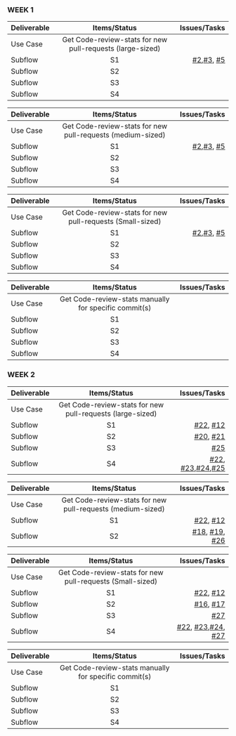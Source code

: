 ### WEEK 1

| Deliverable        |Items/Status                                               | Issues/Tasks  |
| -------------------|:---------------------------------------------------------:| -------------:|
| Use Case           | Get Code-review-stats for new pull-requests (large-sized) |  |
| Subflow            | S1                                                        | [#2](https://github.ncsu.edu/uverma/crabot/issues/2),[#3]( https://github.ncsu.edu/uverma/crabot/issues/3), [#5](https://github.ncsu.edu/uverma/crabot/issues/5)|
| Subflow            | S2      |     |
| Subflow            | S3      |     |
| Subflow            | S4      |     |

| Deliverable        |Items/Status                                               | Issues/Tasks  |
| -------------------|:---------------------------------------------------------:| -------------:|
| Use Case           | Get Code-review-stats for new pull-requests (medium-sized) |  |
| Subflow            | S1                                                        | [#2](https://github.ncsu.edu/uverma/crabot/issues/2),[#3]( https://github.ncsu.edu/uverma/crabot/issues/3), [#5](https://github.ncsu.edu/uverma/crabot/issues/5) |
| Subflow            | S2      |     |
| Subflow            | S3      |     |
| Subflow            | S4      |     |

| Deliverable        |Items/Status                                               | Issues/Tasks  |
| -------------------|:---------------------------------------------------------:| -------------:|
| Use Case           | Get Code-review-stats for new pull-requests (Small-sized) |  |
| Subflow            | S1                                                        | [#2](https://github.ncsu.edu/uverma/crabot/issues/2),[#3]( https://github.ncsu.edu/uverma/crabot/issues/3), [#5](https://github.ncsu.edu/uverma/crabot/issues/5)     |
| Subflow            | S2      |     |
| Subflow            | S3      |     |
| Subflow            | S4      |     |

| Deliverable        |Items/Status                                               | Issues/Tasks  |
| -------------------|:---------------------------------------------------------:| -------------:|
| Use Case           | Get Code-review-stats manually for specific commit(s) |  |
| Subflow            | S1                                                        |      |
| Subflow            | S2      |     |
| Subflow            | S3      |     |
| Subflow            | S4      |     |



### WEEK 2

| Deliverable        |Items/Status                                               | Issues/Tasks  |
| -------------------|:---------------------------------------------------------:| -------------:|
| Use Case           | Get Code-review-stats for new pull-requests (large-sized) |  |
| Subflow            | S1                                                        | [#22](https://github.ncsu.edu/uverma/crabot/issues/22), [#12](https://github.ncsu.edu/uverma/crabot/issues/12)    |
| Subflow            | S2      |[#20](https://github.ncsu.edu/uverma/crabot/issues/20), [#21](https://github.ncsu.edu/uverma/crabot/issues/21)     |
| Subflow            | S3      | [#25](https://github.ncsu.edu/uverma/crabot/issues/24)   |
| Subflow            | S4      |[#22](https://github.ncsu.edu/uverma/crabot/issues/22), [#23](https://github.ncsu.edu/uverma/crabot/issues/23),[#24](https://github.ncsu.edu/uverma/crabot/issues/24),[#25](https://github.ncsu.edu/uverma/crabot/issues/24)      |

| Deliverable        |Items/Status                                               | Issues/Tasks  |
| -------------------|:---------------------------------------------------------:| -------------:|
| Use Case           | Get Code-review-stats for new pull-requests (medium-sized) |  |
| Subflow            | S1                                                        |[#22](https://github.ncsu.edu/uverma/crabot/issues/22), [#12](https://github.ncsu.edu/uverma/crabot/issues/12)     |
| Subflow            | S2      |[#18](https://github.ncsu.edu/uverma/crabot/issues/18), [#19](https://github.ncsu.edu/uverma/crabot/issues/19), [#26](https://github.ncsu.edu/uverma/crabot/issues/26)     |


| Deliverable        |Items/Status                                               | Issues/Tasks  |
| -------------------|:---------------------------------------------------------:| -------------:|
| Use Case           | Get Code-review-stats for new pull-requests (Small-sized) |  |
| Subflow            | S1                                                        | [#22](https://github.ncsu.edu/uverma/crabot/issues/22), [#12](https://github.ncsu.edu/uverma/crabot/issues/12)    |
| Subflow            | S2      | [#16](https://github.ncsu.edu/uverma/crabot/issues/20), [#17](https://github.ncsu.edu/uverma/crabot/issues/21)    |
| Subflow            | S3      |[#27](https://github.ncsu.edu/uverma/crabot/issues/27)     |
| Subflow            | S4      |[#22](https://github.ncsu.edu/uverma/crabot/issues/22), [#23](https://github.ncsu.edu/uverma/crabot/issues/23),[#24](https://github.ncsu.edu/uverma/crabot/issues/24), [#27](https://github.ncsu.edu/uverma/crabot/issues/27)     |

| Deliverable        |Items/Status                                               | Issues/Tasks  |
| -------------------|:---------------------------------------------------------:| -------------:|
| Use Case           | Get Code-review-stats manually for specific commit(s) |  |
| Subflow            | S1                                                        |      |
| Subflow            | S2      |     |
| Subflow            | S3      |     |
| Subflow            | S4      |     |

